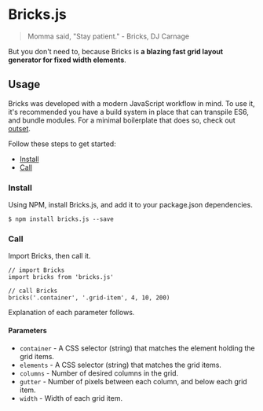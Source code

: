 # Bricks.js

> Momma said, "Stay patient." - Bricks, DJ Carnage

But you don't need to, because Bricks is **a blazing fast grid layout generator for fixed width elements**.

## Usage

Bricks was developed with a modern JavaScript workflow in mind. To use it, it's recommended you have a build system in place that can transpile ES6, and bundle modules. For a minimal boilerplate that does so, check out [outset](https://github.com/callmecavs/outset).

Follow these steps to get started:

* [Install](#install)
* [Call](#call)

### Install

Using NPM, install Bricks.js, and add it to your package.json dependencies.

```
$ npm install bricks.js --save
```

### Call

Import Bricks, then call it.

```es6
// import Bricks
import bricks from 'bricks.js'

// call Bricks
bricks('.container', '.grid-item', 4, 10, 200)
```

Explanation of each parameter follows.

#### Parameters

* `container` - A CSS selector (string) that matches the element holding the grid items.
* `elements` - A CSS selector (string) that matches the grid items.
* `columns` - Number of desired columns in the grid.
* `gutter` - Number of pixels between each column, and below each grid item.
* `width` - Width of each grid item.
